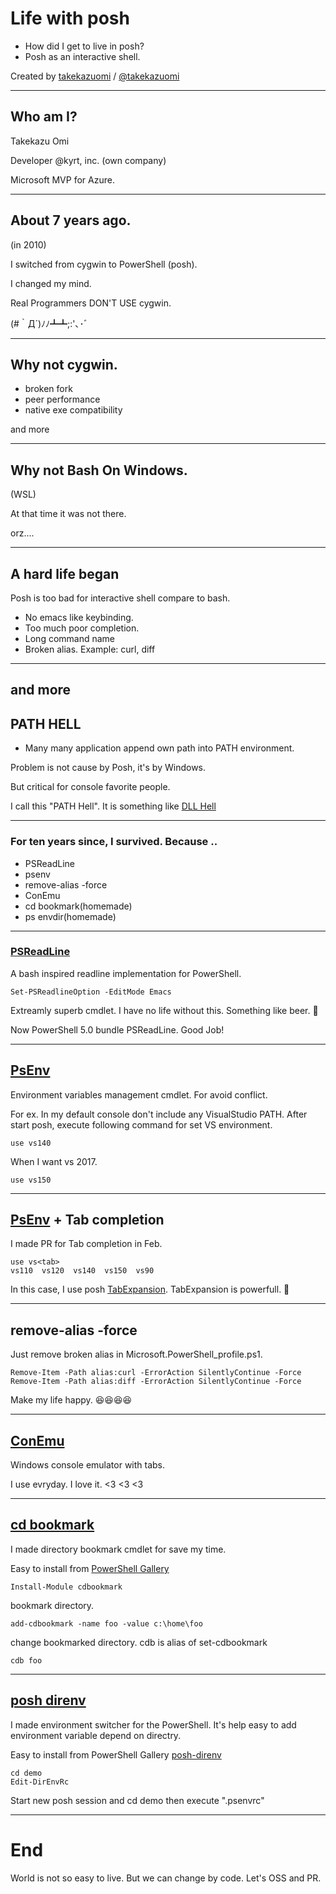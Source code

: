 # Life with posh

- How did I get to live in posh?
- Posh as an interactive shell.

Created by <a target="_blank" href="http://github.com/takekazuomi">takekazuomi</a> / <a target="_blank" href="http://twitter.com/takekazuomi">@takekazuomi</a>

---

## Who am I?

Takekazu Omi

Developer @kyrt, inc. (own company)

Microsoft MVP for Azure.

---

## About 7 years ago. 
(in 2010)

I switched from cygwin to PowerShell (posh). 

I changed my mind.

Real Programmers DON'T USE cygwin.


(#｀Д´)ﾉﾉ┻┻;:'､･ﾞ

---

## Why not cygwin.

- broken fork
- peer performance
- native exe compatibility

and more 

---

## Why not Bash On Windows.
(WSL)

At that time it was not there.

orz....

---

## A hard life began

Posh is too bad for interactive shell compare to bash.

- No emacs like keybinding.
- Too much poor completion.
- Long command name
- Broken alias. Example: curl, diff

---
## and more
## PATH HELL

- Many many application append own path into PATH environment.

Problem is not cause by Posh, it's by Windows. 

But critical for console favorite people.

I call this "PATH Hell". It is something like [DLL Hell](https://en.wikipedia.org/wiki/DLL_Hell)

---

### For ten years since, I survived. Because ..

- PSReadLine
- psenv
- remove-alias -force
- ConEmu
- cd bookmark(homemade)
- ps envdir(homemade)

---

### <a target="_blank" href="https://github.com/lzybkr/PSReadLine">PSReadLine</a>

A bash inspired readline implementation for PowerShell.

```
Set-PSReadlineOption -EditMode Emacs
```

Extreamly superb cmdlet. I have no life without this. Something like beer. 🍻

Now PowerShell 5.0 bundle PSReadLine. Good Job!

---

## <a target="_blank" href="https://github.com/DuFace">PsEnv</a>

Environment variables management cmdlet. For avoid conflict.

For ex. In my default console don't include any VisualStudio PATH. After start posh, execute following command for set VS environment.

```
use vs140
```

When I want vs 2017.

```
use vs150
```

---

## <a target="_blank" href="https://github.com/DuFace">PsEnv</a> + Tab completion

I made PR for Tab completion in Feb. 

```
use vs<tab>
vs110  vs120  vs140  vs150  vs90

```

In this case, I use posh <a target="_blank" href="https://msdn.microsoft.com/en-us/powershell/scripting/core-powershell/console/using-tab-expansion">TabExpansion</a>.
TabExpansion is powerfull. 🍣

---

## remove-alias -force

Just remove broken alias in Microsoft.PowerShell_profile.ps1. 

```
Remove-Item -Path alias:curl -ErrorAction SilentlyContinue -Force
Remove-Item -Path alias:diff -ErrorAction SilentlyContinue -Force
```

Make my life happy. 😆😆😆😆

---

## <a target="_blank" href="https://conemu.github.io/">ConEmu</a>

Windows console emulator with tabs. 

I use evryday. I love it. <3 <3 <3

---

## <a target="_blank" href="https://github.com/takekazuomi/cdbookmark/">cd bookmark</a>

I made directory bookmark cmdlet for save my time. 

Easy to install from <a target="_blank" href="https://www.powershellgallery.com/packages/posh-cdbookmark/0.0.5">PowerShell Gallery</a>

```
Install-Module cdbookmark
```

bookmark directory.

```
add-cdbookmark -name foo -value c:\home\foo
```

change bookmarked directory. cdb is alias of set-cdbookmark

```
cdb foo
```

---

## [posh direnv](https://github.com/takekazuomi/posh-direnv)

I made environment switcher for the PowerShell. It's help easy to add environment variable depend on directry.

Easy to install from PowerShell Gallery [posh-direnv](https://www.powershellgallery.com/packages/posh-direnv/0.0.2)

```
cd demo
Edit-DirEnvRc
```

Start new posh session and cd demo then execute ".psenvrc"

---

# End

World is not so easy to live. But we can change by code.
Let's OSS and PR.